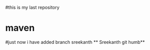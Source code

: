 
#this is my last repository
# maven

#just now i have added branch sreekanth
** Sreekanth git humb**
